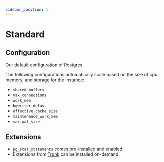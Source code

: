 ```yaml
---
sidebar_position: 1
---
```


# Standard

## Configuration

Our default configuration of Postgres. 

The following configurations automatically scale based on the size of cpu, memory, and storage for the instance: 

- `shared_buffers`
- `max_connections`
- `work_mem`
- `bgwriter_delay`
- `effective_cache_size`
- `maintenance_work_mem`
- `max_wal_size`

## Extensions

- `pg_stat_statements` comes pre-installed and enabled.
- Extensions from [Trunk](https://pgt.dev) can be installed on-demand.
